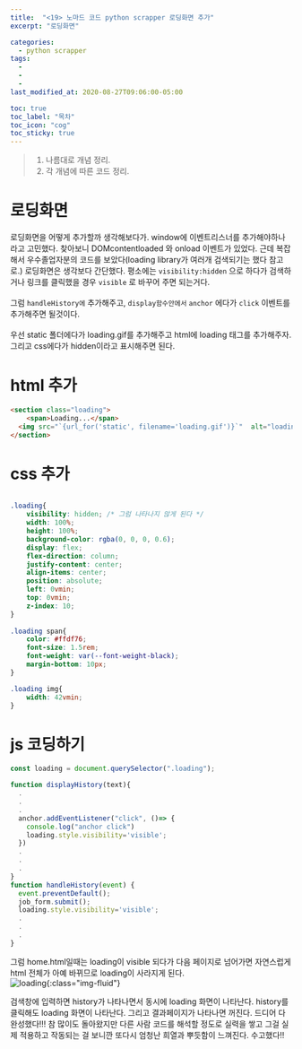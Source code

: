 ```yaml
---
title:  "<19> 노마드 코드 python scrapper 로딩화면 추가"
excerpt: "로딩화면"

categories:
  - python scrapper
tags:
  - 
  - 
  - 
last_modified_at: 2020-08-27T09:06:00-05:00

toc: true
toc_label: "목차"
toc_icon: "cog"
toc_sticky: true
---
```


> 1. 나름대로 개념 정리.  
> 2. 각 개념에 따른 코드 정리.  


# 로딩화면

로딩화면을 어떻게 추가할까 생각해보다가. window에 이벤트리스너를 추가해야하나 라고 고민했다. 찾아보니 DOMcontentloaded 와 onload 이벤트가 있었다. 근데 복잡해서 우수졸업자분의 코드를 보았다(loading library가 여러개 검색되기는 했다 참고로.)
로딩화면은 생각보다 간단했다. 평소에는 `visibility:hidden` 으로 하다가 검색하거나 링크를 클릭했을 경우 `visible` 로 바꾸어 주면 되는거다.\
\
그럼 `handleHistory에` 추가해주고, `display함수안에서` `anchor` 에다가 `click` 이벤트를 추가해주면 될것이다.\
\
우선 static 폴더에다가 loading.gif를 추가해주고 html에 loading 태그를 추가해주자. 그리고 css에다가 hidden이라고 표시해주면 된다.

# html 추가 

```html
<section class="loading">
    <span>Loading...</span>
  <img src="`{url_for('static', filename='loading.gif')}`"  alt="loading image">
</section>
```

# css 추가

```css

.loading{
	visibility: hidden; /* 그럼 나타나지 않게 된다 */
	width: 100%;
	height: 100%;
	background-color: rgba(0, 0, 0, 0.6);
	display: flex;
	flex-direction: column;
	justify-content: center;
	align-items: center;
	position: absolute;
    left: 0vmin;
    top: 0vmin;
	z-index: 10;
}
  
.loading span{
	color: #ffdf76;
	font-size: 1.5rem;
	font-weight: var(--font-weight-black);
	margin-bottom: 10px;
}

.loading img{
	width: 42vmin;
}
```

# js 코딩하기

```javascript
const loading = document.querySelector(".loading");

function displayHistory(text){
  .
  .
  .
  anchor.addEventListener("click", ()=> {
    console.log("anchor click")
    loading.style.visibility='visible';
  })
  .
  .
  .
}
function handleHistory(event) {
  event.preventDefault();
  job_form.submit();
  loading.style.visibility='visible';
  .
  .
  .
}
```
그럼 home.html일때는 loading이 visible 되다가 다음 페이지로 넘어가면 자연스럽게 html 전체가 아예 바뀌므로 loading이 사라지게 된다.\
![loading](https://yeonghunko.github.io/assets/img/scrap/loading.png){:class="img-fluid"}

검색창에 입력하면 history가 나타나면서 동시에 loading 화면이 나타난다. history를 클릭해도 loading 화면이 나타난다. 그리고 결과페이지가 나타나면 꺼진다. 드디어 다 완성했다!!! 참 많이도 돌아왔지만 다른 사람 코드를 해석할 정도로 실력을 쌓고 그걸 실제 적용하고 작동되는 걸 보니깐 또다시 엄청난 희열과 뿌듯함이 느껴진다. 수고했다!!


